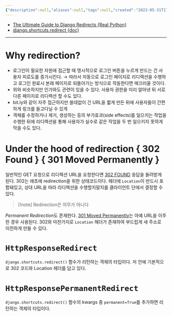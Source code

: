 ```yaml
---
{"description":null,"aliases":null,"tags":null,"created":"2023-05-31T17:12:41","updated":"2023-07-15T21:33:03","title":"redirect { django }","dg-publish":true,"permalink":"/docs/redirect { django }/","dgPassFrontmatter":true}
---
```


- [The Ultimate Guide to Django Redirects {Real Python}](https://realpython.com/django-redirects/)
- [django.shortcuts.redirect {doc}](https://docs.djangoproject.com/en/4.2/topics/http/shortcuts/#redirect)
---

# Why redirection?

- 로그인이 필요한 자원에 접근할 때 명시적으로 로그인 버튼을 누르게 만드는 건 사용자 피로도를 증가시킨다. → 따라서 자동으로 로그인 페이지로 리디렉션을 수행하고 로그인 완료시 본래 페이지로 되돌아가는 방식으로 작동한다면 매끄러울 것이다.
- 위와 비슷하지만 인가와도 관련이 있을 수 있다. 사용자 권한을 미리 알아낸 뒤 서로 다른 페이지로 리디렉션 할 수도 있다.
- bit.ly와 같이 자주 접근하지만 쓸데없이 긴 URL을 짧게 만든 뒤에 사용자들이 간편하게 링크를 들고다닐 수 있게
- 객체를 수정하거나 제거, 생성하는 등의 부가효과(side effects)를 일으키는 작업을 수행한 뒤에 리디렉션을 통해 사용자가 실수로 같은 작업을 두 번 일으키지 못하게 막을 수도 있다.

# Under the hood of redirection { 302 Found } { 301 Moved Permanently }

일반적인 GET 요청으로 리디렉션 URL을 요청한다면 [302 FOUND](https://developer.mozilla.org/en-US/docs/Web/HTTP/Status/302) 응답을 돌려받게 된다. 302는 애초에 redirection을 위한 상태코드이다. 헤더에 `Location`이 반드시 포함돼있고, 상대 URL을 따라 리디렉션을 수행할지말지를 클라이언트 단에서 결정할 수 있다.

> [!note] Redirection은 의무가 아니다

*Permanent Redirection*도 존재한다. [301 Moved Permanently](https://developer.mozilla.org/en-US/docs/Web/HTTP/Status/301)는 아예 URL을 이주한 경우 사용된다. 302와 마찬가지로 `Location` 헤더가 존재하여 부드럽게 새 주소로 이전하게 만들 수 있다.

# `HttpResponseRedirect`

`django.shortcuts.redirect()` 함수가 리턴하는 객체의 타입이다. 저 안에 기본적으로 302 코드와 Location 헤더를 담고 있다.

# `HttpResponsePermanentRedirect`

`django.shortcuts.redirect()` 함수의 kwargs 중 `permanent=True`를 추가하면 리턴하는 객체의 타입이다.
